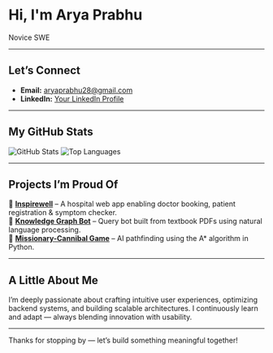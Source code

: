 # Hi, I'm Arya Prabhu


Novice SWE

---

##  Let’s Connect
- **Email:** [aryaprabhu28@gmail.com](mailto:aryaprabhu28@gmail.com)  
- **LinkedIn:** [Your LinkedIn Profile](https://www.linkedin.com/in/arya-prabhu/)

---

##  My GitHub Stats
![GitHub Stats](https://github-readme-stats.vercel.app/api?username=Arya2809&show_icons=true&theme=midnight-purple)
![Top Languages](https://github-readme-stats.vercel.app/api/top-langs/?username=Arya2809&langs_count=8&layout=compact&theme=midnight-purple)

---

##  Projects I’m Proud Of
🔹 **[Inspirewell](https://github.com/Arya2809/Inspirewell)** – A hospital web app enabling doctor booking, patient registration & symptom checker.  
🔹 **[Knowledge Graph Bot](https://github.com/Arya2809/knowledge-graph)** – Query bot built from textbook PDFs using natural language processing.  
🔹 **[Missionary-Cannibal Game](https://github.com/Arya2809/missionary-cannibal-game)** – AI pathfinding using the A* algorithm in Python.  


---

##  A Little About Me
I’m deeply passionate about crafting intuitive user experiences, optimizing backend systems, and building scalable architectures. I continuously learn and adapt — always blending innovation with usability.

---

Thanks for stopping by — let’s build something meaningful together!  
